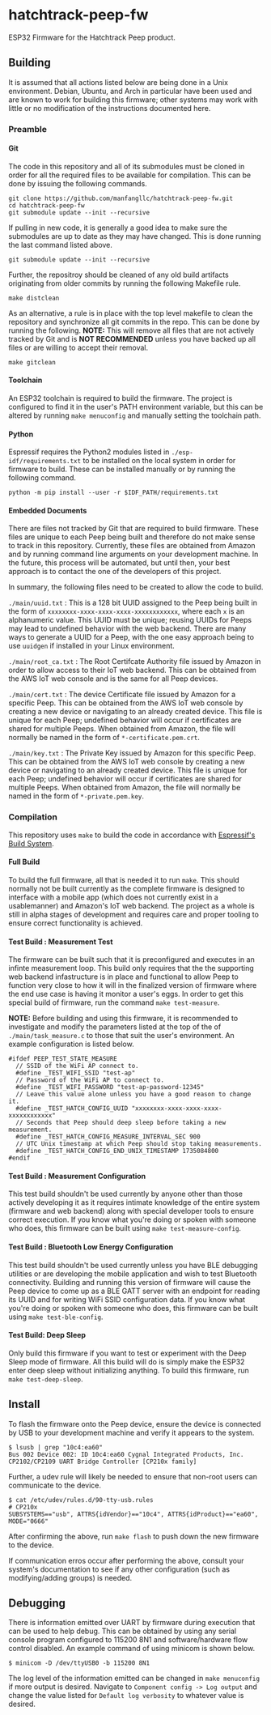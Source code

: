 # hatchtrack-peep-fw
ESP32 Firmware for the Hatchtrack Peep product.

## Building
It is assumed that all actions listed below are being done in a Unix
environment. Debian, Ubuntu, and Arch in particular have been used and are
known to work for building this firmware; other systems may work with little
or no modification of the instructions documented here.

### Preamble

#### Git
The code in this repository and all of its submodules must be cloned in order
for all the required files to be available for compilation. This can be done
by issuing the following commands.
```
git clone https://github.com/manfangllc/hatchtrack-peep-fw.git
cd hatchtrack-peep-fw
git submodule update --init --recursive
```

If pulling in new code, it is generally a good idea to make sure the submodules
are up to date as they may have changed. This is done running the last command
listed above.
```
git submodule update --init --recursive
```
Further, the repositroy should be cleaned of any old build artifacts
originating from older commits by running the following Makefile rule.
```
make distclean
```

As an alternative, a rule is in place with the top level makefile to clean the
repository and synchronize all git commits in the repo. This can be done by
running the following.
**NOTE:** This will remove all files that are not actively tracked by Git and
is **NOT RECOMMENDED** unless you have backed up all files or are willing to
accept their removal.
```
make gitclean
```

#### Toolchain
An ESP32 toolchain is required to build the firmware. The project is configured
to find it in the user's PATH environment variable, but this can be altered
by running `make menuconfig` and manually setting the toolchain path.

#### Python
Espressif requires the Python2 modules listed in `./esp-idf/requirements.txt`
to be installed on the local system in order for firmware to build. These can
be installed manually or by running the following command.
```
python -m pip install --user -r $IDF_PATH/requirements.txt
```

#### Embedded Documents
There are files not tracked by Git that are required to build firmware. These
files are unique to each Peep being built and therefore do not make sense to
track in this repository. Currently, these files are obtained from Amazon and
by running command line arguments on your development machine. In the future,
this process will be automated, but until then, your best approach is to
contact the one of the developers of this project.

In summary, the following files need to be created to allow the code to build.

`./main/uuid.txt` : This is a 128 bit UUID assigned to the Peep being built in
the form of `xxxxxxxx-xxxx-xxxx-xxxx-xxxxxxxxxxxx`, where each `x` is an
alphanumeric value. This UUID must be unique; reusing UUIDs for Peeps may lead
to undefined behavior with the web backend. There are many ways to generate
a UUID for a Peep, with the one easy approach being to use `uuidgen` if
installed in your Linux environment.

`./main/root_ca.txt` : The Root Certifcate Authority file issued by Amazon in
order to allow access to their IoT web backend. This can be obtained from the
AWS IoT web console and is the same for all Peep devices.

`./main/cert.txt` : The device Certificate file issued by Amazon for a specific
Peep. This can be obtained from the AWS IoT web console by creating a new
device or navigating to an already created device. This file is unique for each
Peep; undefined behavior will occur if certificates are shared for multiple
Peeps. When obtained from Amazon, the file will normally be named in the form
of `*-certificate.pem.crt`.

`./main/key.txt` : The Private Key issued by Amazon for this specific Peep.
This can be obtained from the AWS IoT web console by creating a new device or
navigating to an already created device. This file is unique for each Peep;
undefined behavior will occur if certificates are shared for multiple Peeps.
When obtained from Amazon, the file will normally be named in the form of
`*-private.pem.key`.

### Compilation

This repository uses `make` to build the code in accordance with
[Espressif's Build System](https://docs.espressif.com/projects/esp-idf/en/latest/api-guides/build-system.html).


#### Full Build
To build the full firmware, all that is needed it to run `make`. This should
normally not be built currently as the complete firmware is designed to
interface with a mobile app (which does not currently exist in a usablemanner)
and Amazon's IoT web backend. The project as a whole is still in alpha stages
of development and requires care and proper tooling to ensure correct
functionality is achieved.

#### Test Build : Measurement Test
The firmware can be built such that it is preconfigured and executes in an
infinte measurement loop. This build only requires that the the supporting
web backend infastructure is in place and functional to allow Peep to function
very close to how it will in the finalized version of firmware where the end
use case is having it monitor a user's eggs. In order to get this special
build of firmware, run the command `make test-measure`.

**NOTE:** Before building and using this firmware, it is recommended to
investigate and modify the parameters listed at the top of the of
`./main/task_measure.c` to those that suit the user's environment. An example
configuration is listed below.
```
#ifdef PEEP_TEST_STATE_MEASURE
  // SSID of the WiFi AP connect to.
  #define _TEST_WIFI_SSID "test-ap"
  // Password of the WiFi AP to connect to.
  #define _TEST_WIFI_PASSWORD "test-ap-password-12345"
  // Leave this value alone unless you have a good reason to change it.
  #define _TEST_HATCH_CONFIG_UUID "xxxxxxxx-xxxx-xxxx-xxxx-xxxxxxxxxxxx"
  // Seconds that Peep should deep sleep before taking a new measurement.
  #define _TEST_HATCH_CONFIG_MEASURE_INTERVAL_SEC 900
  // UTC Unix timestamp at which Peep should stop taking measurements.
  #define _TEST_HATCH_CONFIG_END_UNIX_TIMESTAMP 1735084800
#endif
```

#### Test Build : Measurement Configuration
This test build shouldn't be used currently by anyone other than those actively
developing it as it requires intimate knowledge of the entire system (firmware
and web backend) along with special developer tools to ensure correct
execution. If you know what you're doing or spoken with someone who does, this
firmware can be built using `make test-measure-config`.

#### Test Build : Bluetooth Low Energy Configuration
This test build shouldn't be used currently unless you have BLE debugging
utilities or are developing the mobile application and wish to test Bluetooth
connectivity. Building and running this version of firmware will cause the
Peep device to come up as a BLE GATT server with an endpoint for reading its
UUID and for writing WiFi SSID configuration data. If you know what you're
doing or spoken with someone who does, this firmware can be built using
`make test-ble-config`.

#### Test Build: Deep Sleep
Only build this firmware if you want to test or experiment with the Deep Sleep
mode of firmware. All this build will do is simply make the ESP32 enter deep
sleep without initializing anything. To build this firmware, run
`make test-deep-sleep`.


## Install

To flash the firmware onto the Peep device, ensure the device is connected by
USB to your development machine and verify it appears to the system.
```
$ lsusb | grep "10c4:ea60"
Bus 002 Device 002: ID 10c4:ea60 Cygnal Integrated Products, Inc. CP2102/CP2109 UART Bridge Controller [CP210x family]
```

Further, a udev rule will likely be needed to ensure that non-root users can
communicate to the device.
```
$ cat /etc/udev/rules.d/90-tty-usb.rules
# CP210x
SUBSYSTEMS=="usb", ATTRS{idVendor}=="10c4", ATTRS{idProduct}=="ea60", MODE="0666"
```

After confirming the above, run `make flash` to push down the new firmware
to the device.

If communication erros occur after performing the above, consult your system's
documentation to see if any other configuration (such as modifying/adding
groups) is needed.

## Debugging

There is information emitted over UART by firmware during execution that can be
used to help debug. This can be obtained by using any serial console program
configured to 115200 8N1 and software/hardware flow control disabled. An
example command of using minicom is shown below.
```
$ minicom -D /dev/ttyUSB0 -b 115200 8N1
```

The log level of the information emitted can be changed in `make menuconfig`
if more output is desired. Navigate to `Component config -> Log output` and
change the value listed for `Default log verbosity` to whatever value is
desired.
